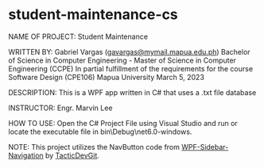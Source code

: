 # student-maintenance-cs
NAME OF PROJECT: Student Maintenance

WRITTEN BY: 
Gabriel Vargas (gavargas@mymail.mapua.edu.ph)
Bachelor of Science in Computer Engineering - Master of Science in Computer Engineering (CCPE)
In partial fulfillment of the requirements for the course Software Design (CPE106)
Mapua University
March 5, 2023

DESCRIPTION: This is a WPF app written in C# that uses a .txt file database

INSTRUCTOR: Engr. Marvin Lee

HOW TO USE: Open the C# Project File using Visual Studio and run or locate the executable file in bin\Debug\net6.0-windows.

NOTE: This project utilizes the NavButton code from [WPF-Sidebar-Navigation](https://github.com/TacticDevGit/WPF-Sidebar-Navigation/tree/main) 
by [TacticDevGit](https://github.com/TacticDevGit). 
